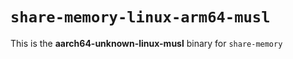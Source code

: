# `share-memory-linux-arm64-musl`

This is the **aarch64-unknown-linux-musl** binary for `share-memory`
